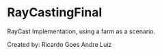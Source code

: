 # RayCastingFinal
RayCast Implementation, using a farm as a scenario.

Created by:
Ricardo Goes
Andre Luiz
